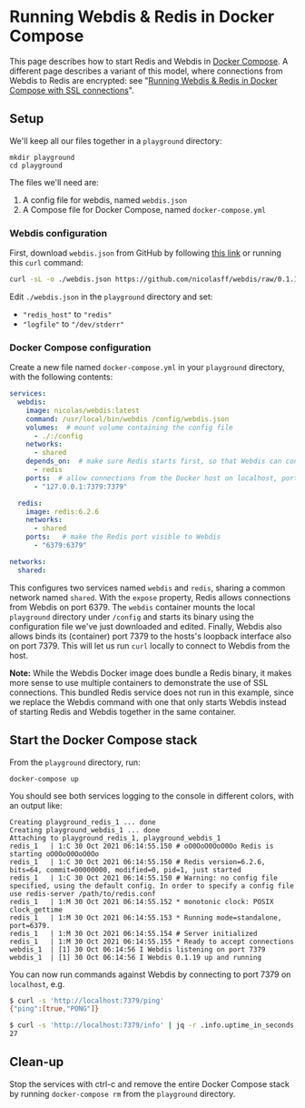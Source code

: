 # Running Webdis & Redis in Docker Compose

This page describes how to start Redis and Webdis in [Docker Compose](https://docs.docker.com/compose/). A different page describes a variant of this model, where connections from Webdis to Redis are encrypted: see "[Running Webdis & Redis in Docker Compose with SSL connections](webdis-redis-docker-compose-ssl.md#running-webdis--redis-in-docker-compose-with-ssl-connections)".

## Setup

We'll keep all our files together in a `playground` directory:

```shell
mkdir playground
cd playground
```

The files we'll need are:
1. A config file for webdis, named `webdis.json`
2. A Compose file for Docker Compose, named `docker-compose.yml` 

### Webdis configuration

First, download `webdis.json` from GitHub by following [this link](https://github.com/nicolasff/webdis/raw/0.1.19/webdis.json) or running this `curl` command:

```sh
curl -sL -o ./webdis.json https://github.com/nicolasff/webdis/raw/0.1.19/webdis.json
```

Edit `./webdis.json` in the `playground` directory and set:

- `"redis_host"` to `"redis"`
- `"logfile"` to `"/dev/stderr"`

### Docker Compose configuration

Create a new file named `docker-compose.yml` in your `playground` directory, with the following contents:

```yaml
services:
  webdis:
    image: nicolas/webdis:latest
    command: /usr/local/bin/webdis /config/webdis.json
    volumes:  # mount volume containing the config file
      - ./:/config
    networks:
      - shared
    depends_on:  # make sure Redis starts first, so that Webdis can connect to it without retries
      - redis
    ports:  # allow connections from the Docker host on localhost, port 7379
      - "127.0.0.1:7379:7379"

  redis:
    image: redis:6.2.6
    networks:
      - shared
    ports:   # make the Redis port visible to Webdis
      - "6379:6379"

networks:
  shared: 
```

This configures two services named `webdis` and `redis`, sharing a common network named `shared`. With the `expose` property, Redis allows connections from Webdis on port 6379. The `webdis` container mounts the local `playground` directory under `/config` and starts its binary using the configuration file we've just downloaded and edited. Finally, Webdis also allows binds its (container) port 7379 to the hosts's loopback interface also on port 7379. This will let us run `curl` locally to connect to Webdis from the host.

**Note:** While the Webdis Docker image does bundle a Redis binary, it makes more sense to use multiple containers to demonstrate the use of SSL connections. This bundled Redis service does not run in this example, since we replace the Webdis command with one that only starts Webdis instead of starting Redis and Webdis together in the same container.

## Start the Docker Compose stack

From the `playground` directory, run:

```shell
docker-compose up
```

You should see both services logging to the console in different colors, with an output like:
```none
Creating playground_redis_1 ... done
Creating playground_webdis_1 ... done
Attaching to playground_redis_1, playground_webdis_1
redis_1   | 1:C 30 Oct 2021 06:14:55.150 # oO0OoO0OoO0Oo Redis is starting oO0OoO0OoO0Oo
redis_1   | 1:C 30 Oct 2021 06:14:55.150 # Redis version=6.2.6, bits=64, commit=00000000, modified=0, pid=1, just started
redis_1   | 1:C 30 Oct 2021 06:14:55.150 # Warning: no config file specified, using the default config. In order to specify a config file use redis-server /path/to/redis.conf
redis_1   | 1:M 30 Oct 2021 06:14:55.152 * monotonic clock: POSIX clock_gettime
redis_1   | 1:M 30 Oct 2021 06:14:55.153 * Running mode=standalone, port=6379.
redis_1   | 1:M 30 Oct 2021 06:14:55.154 # Server initialized
redis_1   | 1:M 30 Oct 2021 06:14:55.155 * Ready to accept connections
webdis_1  | [1] 30 Oct 06:14:56 I Webdis listening on port 7379
webdis_1  | [1] 30 Oct 06:14:56 I Webdis 0.1.19 up and running
```

You can now run commands against Webdis by connecting to port 7379 on `localhost`, e.g.

```sh
$ curl -s 'http://localhost:7379/ping'
{"ping":[true,"PONG"]}

$ curl -s 'http://localhost:7379/info' | jq -r .info.uptime_in_seconds
27
```

## Clean-up

Stop the services with ctrl-c and remove the entire Docker Compose stack by running `docker-compose rm` from the `playground` directory.
